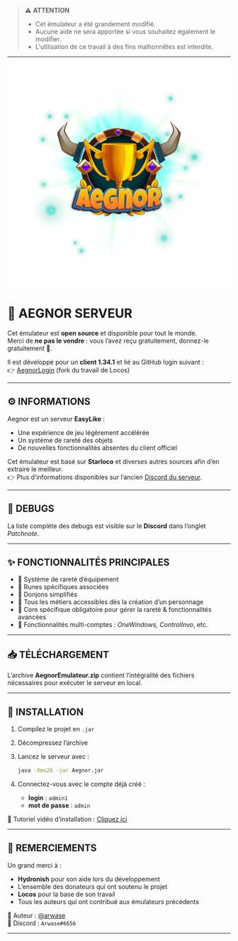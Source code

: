 > ⚠️ **ATTENTION**
> - Cet émulateur a été grandement modifié.  
> - Aucune aide ne sera apportée si vous souhaitez également le modifier.  
> - L'utilisation de ce travail à des fins malhonnêtes est interdite.  

---

![Logo](./aegnorlogo.png)

# 🐉 AEGNOR SERVEUR

Cet émulateur est **open source** et disponible pour tout le monde.  
Merci de **ne pas le vendre** : vous l’avez reçu gratuitement, donnez-le gratuitement 🤗.  

Il est développé pour un **client 1.34.1** et lié au GitHub login suivant :  
👉 [AegnorLogin](https://github.com/arwase/aegnor_loginV2) (fork du travail de Locos)

---

## ⚙️ INFORMATIONS

Aegnor est un serveur **EasyLike** :  
- Une expérience de jeu légèrement accélérée  
- Un système de rareté des objets  
- De nouvelles fonctionnalités absentes du client officiel  

Cet émulateur est basé sur **Starloco** et diverses autres sources afin d’en extraire le meilleur.  
👉 Plus d’informations disponibles sur l’ancien [Discord du serveur](https://discord.com/invite/f2cNEZ2cev).

---

## 🐞 DEBUGS

La liste complète des debugs est visible sur le **Discord** dans l’onglet *Patchnote*.

---

## ✨ FONCTIONNALITÉS PRINCIPALES

- 🔹 Système de rareté d’équipement  
- 🔹 Runes spécifiques associées  
- 🔹 Donjons simplifiés  
- 🔹 Tous les métiers accessibles dès la création d’un personnage  
- 🔹 Core spécifique obligatoire pour gérer la rareté & fonctionnalités avancées  
- 🔹 Fonctionnalités multi-comptes : *OneWindows, ControlInvo*, etc.  

---

## 📥 TÉLÉCHARGEMENT

L’archive **AegnorEmulateur.zip** contient l’intégralité des fichiers nécessaires pour exécuter le serveur en local.

---

## 🚀 INSTALLATION

1. Compilez le projet en `.jar`  
2. Décompressez l’archive  
3. Lancez le serveur avec :  

   ```bash
   java -Xmx2G -jar Aegnor.jar
   ```

4. Connectez-vous avec le compte déjà créé :  
   - **login** : `admin1`  
   - **mot de passe** : `admin`  

🎥 Tutoriel vidéo d’installation : [Cliquez ici](https://youtu.be/06tjFmFvEkk)

---

## 🙏 REMERCIEMENTS

Un grand merci à :  
- **Hydronish** pour son aide lors du développement  
- L’ensemble des donateurs qui ont soutenu le projet  
- **Locos** pour la base de son travail  
- Tous les auteurs qui ont contribué aux émulateurs précédents  

👤 Auteur : [@arwase](https://github.com/arwase)  
💬 Discord : `Arwase#6656`

---
